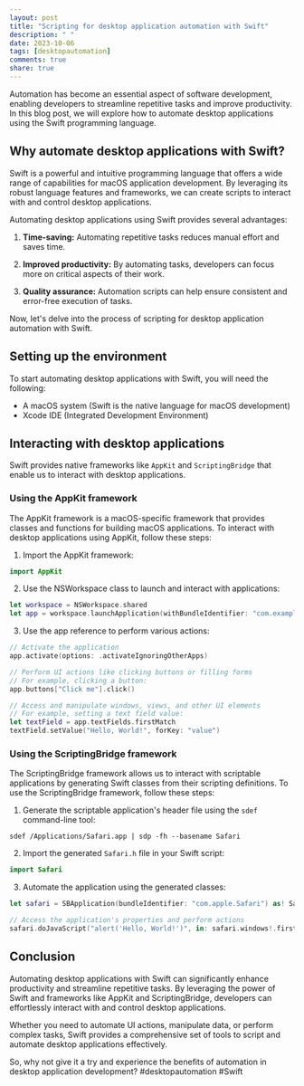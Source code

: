 ```yaml
---
layout: post
title: "Scripting for desktop application automation with Swift"
description: " "
date: 2023-10-06
tags: [desktopautomation]
comments: true
share: true
---
```


Automation has become an essential aspect of software development, enabling developers to streamline repetitive tasks and improve productivity. In this blog post, we will explore how to automate desktop applications using the Swift programming language.

## Why automate desktop applications with Swift?

Swift is a powerful and intuitive programming language that offers a wide range of capabilities for macOS application development. By leveraging its robust language features and frameworks, we can create scripts to interact with and control desktop applications.

Automating desktop applications using Swift provides several advantages:

1. **Time-saving:** Automating repetitive tasks reduces manual effort and saves time.

2. **Improved productivity:** By automating tasks, developers can focus more on critical aspects of their work.

3. **Quality assurance:** Automation scripts can help ensure consistent and error-free execution of tasks.

Now, let's delve into the process of scripting for desktop application automation with Swift.

## Setting up the environment

To start automating desktop applications with Swift, you will need the following:

- A macOS system (Swift is the native language for macOS development)
- Xcode IDE (Integrated Development Environment)

## Interacting with desktop applications

Swift provides native frameworks like `AppKit` and `ScriptingBridge` that enable us to interact with desktop applications.

### Using the AppKit framework

The AppKit framework is a macOS-specific framework that provides classes and functions for building macOS applications. To interact with desktop applications using AppKit, follow these steps:

1. Import the AppKit framework:
```swift
import AppKit
```

2. Use the NSWorkspace class to launch and interact with applications:
```swift
let workspace = NSWorkspace.shared
let app = workspace.launchApplication(withBundleIdentifier: "com.example.app", options: .default, additionalEventParamDescriptor: nil, launchIdentifier: nil)
```

3. Use the app reference to perform various actions:
```swift
// Activate the application
app.activate(options: .activateIgnoringOtherApps)

// Perform UI actions like clicking buttons or filling forms
// For example, clicking a button:
app.buttons["Click me"].click()

// Access and manipulate windows, views, and other UI elements
// For example, setting a text field value:
let textField = app.textFields.firstMatch
textField.setValue("Hello, World!", forKey: "value")
```

### Using the ScriptingBridge framework

The ScriptingBridge framework allows us to interact with scriptable applications by generating Swift classes from their scripting definitions. To use the ScriptingBridge framework, follow these steps:

1. Generate the scriptable application's header file using the `sdef` command-line tool:
```shell
sdef /Applications/Safari.app | sdp -fh --basename Safari
```

2. Import the generated `Safari.h` file in your Swift script:
```swift
import Safari
```

3. Automate the application using the generated classes:
```swift
let safari = SBApplication(bundleIdentifier: "com.apple.Safari") as! SafariApplication

// Access the application's properties and perform actions
safari.doJavaScript("alert('Hello, World!')", in: safari.windows!.firstObject)
```

## Conclusion

Automating desktop applications with Swift can significantly enhance productivity and streamline repetitive tasks. By leveraging the power of Swift and frameworks like AppKit and ScriptingBridge, developers can effortlessly interact with and control desktop applications.

Whether you need to automate UI actions, manipulate data, or perform complex tasks, Swift provides a comprehensive set of tools to script and automate desktop applications effectively.

So, why not give it a try and experience the benefits of automation in desktop application development? #desktopautomation #Swift